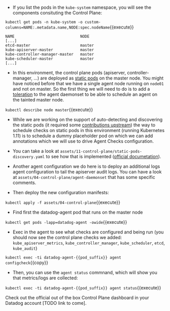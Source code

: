 * If you list the pods in the `kube-system`  namespace, you will see the components consituting the Control Plane:

`kubectl get pods -n kube-system -o custom-columns=NAME:.metadata.name,NODE:spec.nodeName`{{execute}}

```
NAME                             NODE
[...]
etcd-master                      master
kube-apiserver-master            master
kube-controller-manager-master   master
kube-scheduler-master            master
[...]
```

* In this environment, the control plane pods (apiserver, controller-manager, ...)
are deployed as [static pods](https://kubernetes.io/docs/tasks/administer-cluster/static-pod/) on the master node.
You might have noticed before that we have a single agent node running on
`node01` and not on master. So the first thing we will need to do is to add a
[toleration](https://kubernetes.io/docs/concepts/configuration/taint-and-toleration/) to the agent daemonset to be able to schedule an agent on the
tainted master node.

`kubectl describe node master`{{execute}}

* While we are working on the support of auto-detecting and discovering the static
pods (it required some [contributions upstream](https://github.com/DataDog/datadog-agent/issues/2803#issuecomment-494073838)) the way to schedule checks on static pods in this
environment (running Kubernetes 1.11) is to schedule a dummy placeholder pod on
which we can add annotations which we will use to drive Agent Checks
configuration.

* You can take a look at `assets/11-control-plane/static-pods-discovery.yaml` to
see how that is implemented ([official documetation](https://docs.datadoghq.com/agent/autodiscovery/integrations/?tab=kubernetespodannotations#configuration)).

* Another agent configuration we do here is to deploy an additional logs agent
configuration to tail the apiserver audit logs. You can have a look at
`assets/04-control-plane/agent-daemonset` that has some specific comments.

* Then deploy the new configuration manifests:

`kubectl apply -f assets/04-control-plane`{{execute}}
* Find first the datadog-agent pod that runs on the master node

`kubectl get pods -lapp=datadog-agent -owide`{{execute}}
* Exec in the agent to see what checks are configured and being run (you should now see the control plane checks we added: `kube_apiserver_metrics`, `kube_controller_manager`, `kube_scheduler`, `etcd`, `kube_audit`)

`kubectl exec -ti datadog-agent-{{pod_suffix}} agent configcheck`{{copy}}
* Then, you can use the `agent status` commnand, which will show you that metrics/logs are collected:

`kubectl exec -ti datadog-agent-{{pod_suffix}} agent status`{{execute}}

Check out the official out of the box Control Plane dashboard in your Datadog
account [TODO link to come].
